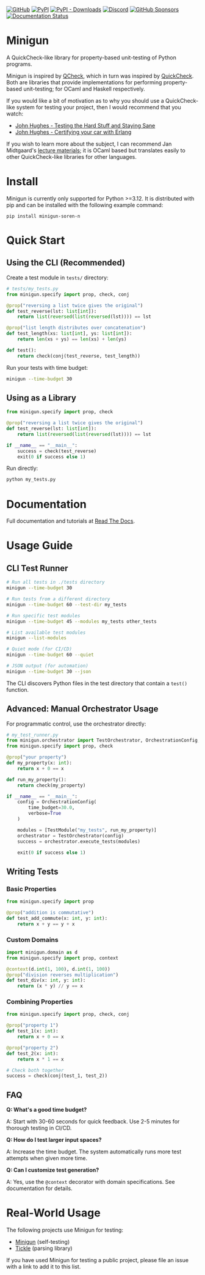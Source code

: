 [![GitHub](https://img.shields.io/github/license/soren-n/minigun-py)](https://github.com/soren-n/minigun-py/blob/main/LICENSE)
[![PyPI](https://img.shields.io/pypi/v/minigun-soren-n)](https://pypi.org/project/minigun-soren-n/)
[![PyPI - Downloads](https://img.shields.io/pypi/dm/minigun-soren-n)](https://pypi.org/project/minigun-soren-n/)
[![Discord](https://img.shields.io/discord/931473325543268373?label=discord)](https://discord.gg/bddF43Vk2q)
[![GitHub Sponsors](https://img.shields.io/github/sponsors/soren-n)](https://github.com/sponsors/soren-n)
[![Documentation Status](https://readthedocs.org/projects/minigun/badge/?version=latest)](https://minigun.readthedocs.io/en/latest/?badge=latest)

# Minigun
A QuickCheck-like library for property-based unit-testing of Python programs.

Minigun is inspired by [QCheck](https://github.com/c-cube/qcheck), which in turn was inspired by [QuickCheck](https://github.com/nick8325/quickcheck). Both are libraries that provide implementations for performing property-based unit-testing; for OCaml and Haskell respectively.

If you would like a bit of motivation as to why you should use a QuickCheck-like system for testing your project, then I would recommend that you watch:
- [John Hughes - Testing the Hard Stuff and Staying Sane](https://www.youtube.com/watch?v=zi0rHwfiX1Q)
- [John Hughes - Certifying your car with Erlang](https://vimeo.com/68331689)

If you wish to learn more about the subject, I can recommend Jan Midtgaard's [lecture materials](https://janmidtgaard.dk/quickcheck/index.html); it is OCaml based but translates easily to other QuickCheck-like libraries for other languages.

# Install
Minigun is currently only supported for Python >=3.12. It is distributed with pip and can be installed with the following example command:
```
pip install minigun-soren-n
```

# Quick Start

## Using the CLI (Recommended)

Create a test module in `tests/` directory:

```python
# tests/my_tests.py
from minigun.specify import prop, check, conj

@prop("reversing a list twice gives the original")
def test_reverse(lst: list[int]):
    return list(reversed(list(reversed(lst)))) == lst

@prop("list length distributes over concatenation")
def test_length(xs: list[int], ys: list[int]):
    return len(xs + ys) == len(xs) + len(ys)

def test():
    return check(conj(test_reverse, test_length))
```

Run your tests with time budget:

```bash
minigun --time-budget 30
```

## Using as a Library

```python
from minigun.specify import prop, check

@prop("reversing a list twice gives the original")
def test_reverse(lst: list[int]):
    return list(reversed(list(reversed(lst)))) == lst

if __name__ == "__main__":
    success = check(test_reverse)
    exit(0 if success else 1)
```

Run directly:
```bash
python my_tests.py
```

# Documentation
Full documentation and tutorials at [Read The Docs](https://minigun.readthedocs.io/en/latest/).

# Usage Guide

## CLI Test Runner

```bash
# Run all tests in ./tests directory
minigun --time-budget 30

# Run tests from a different directory
minigun --time-budget 60 --test-dir my_tests

# Run specific test modules
minigun --time-budget 45 --modules my_tests other_tests

# List available test modules
minigun --list-modules

# Quiet mode (for CI/CD)
minigun --time-budget 60 --quiet

# JSON output (for automation)
minigun --time-budget 30 --json
```

The CLI discovers Python files in the test directory that contain a `test()` function.

## Advanced: Manual Orchestrator Usage

For programmatic control, use the orchestrator directly:

```python
# my_test_runner.py
from minigun.orchestrator import TestOrchestrator, OrchestrationConfig, TestModule
from minigun.specify import prop, check

@prop("your property")
def my_property(x: int):
    return x + 0 == x

def run_my_property():
    return check(my_property)

if __name__ == "__main__":
    config = OrchestrationConfig(
        time_budget=30.0,
        verbose=True
    )

    modules = [TestModule("my_tests", run_my_property)]
    orchestrator = TestOrchestrator(config)
    success = orchestrator.execute_tests(modules)

    exit(0 if success else 1)
```

## Writing Tests

### Basic Properties

```python
from minigun.specify import prop

@prop("addition is commutative")
def test_add_commute(x: int, y: int):
    return x + y == y + x
```

### Custom Domains

```python
import minigun.domain as d
from minigun.specify import prop, context

@context(d.int(1, 100), d.int(1, 100))
@prop("division reverses multiplication")
def test_div(x: int, y: int):
    return (x * y) // y == x
```

### Combining Properties

```python
from minigun.specify import prop, check, conj

@prop("property 1")
def test_1(x: int):
    return x + 0 == x

@prop("property 2")
def test_2(x: int):
    return x * 1 == x

# Check both together
success = check(conj(test_1, test_2))
```

## FAQ

**Q: What's a good time budget?**

A: Start with 30-60 seconds for quick feedback. Use 2-5 minutes for thorough testing in CI/CD.

**Q: How do I test larger input spaces?**

A: Increase the time budget. The system automatically runs more test attempts when given more time.

**Q: Can I customize test generation?**

A: Yes, use the `@context` decorator with domain specifications. See documentation for details.

# Real-World Usage

The following projects use Minigun for testing:
- [Minigun](https://github.com/soren-n/minigun/tree/main/tests) (self-testing)
- [Tickle](https://github.com/soren-n/tickle/tree/main/tests) (parsing library)

If you have used Minigun for testing a public project, please file an issue with a link to add it to this list.

